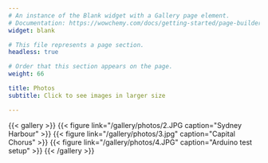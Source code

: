 ```yaml
---
# An instance of the Blank widget with a Gallery page element.
# Documentation: https://wowchemy.com/docs/getting-started/page-builder/
widget: blank

# This file represents a page section.
headless: true

# Order that this section appears on the page.
weight: 66

title: Photos
subtitle: Click to see images in larger size

---
```


{{< gallery >}}
{{< figure link="/gallery/photos/2.JPG caption="Sydney Harbour" >}}
{{< figure link="/gallery/photos/3.jpg" caption="Capital Chorus" >}}
{{< figure link="/gallery/photos/4.JPG" caption="Arduino test setup" >}}
{{< /gallery >}}

